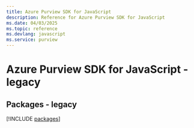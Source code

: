 ```yaml
---
title: Azure Purview SDK for JavaScript
description: Reference for Azure Purview SDK for JavaScript
ms.date: 04/03/2025
ms.topic: reference
ms.devlang: javascript
ms.service: purview
---
```

# Azure Purview SDK for JavaScript - legacy
## Packages - legacy
[!INCLUDE [packages](purview-index.md)]